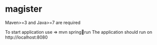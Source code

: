 # magister

Maven>=3 and Java>=7 are required

To start application use => mvn spring:boot:run
The application should run on http://localhost:8080
